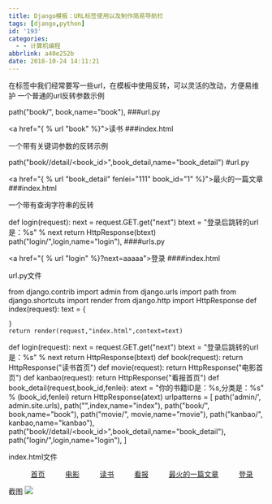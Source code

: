 ```yaml
---
title: Django模板：URL标签使用以及制作简易导航栏
tags: [django,python]
id: '193'
categories:
  - - 计算机编程
abbrlink: a40e252b
date: 2018-10-24 14:11:21
---
```


在标签中我们经常要写一些url，在模板中使用反转，可以灵活的改动，方便易维护 一个普通的url反转参数示例

path("book/", book,name="book"),   ###url.py

<a href="{ % url "book" %}">读书</a>   ###index.html

一个带有关键词参数的反转示例

path("book/<fenlei>/detail/<book\_id>",book\_detail,name="book\_detail") #url.py

<a href="{ % url "book\_detail" fenlei="111" book\_id="1"  %}">最火的一篇文章</a>  ###index.html

一个带有查询字符串的反转

def login(request):
    next = request.GET.get("next")
    btext = "登录后跳转的url是：%s" % next
    return HttpResponse(btext)
path("login/",login,name="login"),   ####urls.py

<a href="{ % url "login" %}?next=aaaaa">登录</a>   ####index.html

url.py文件

from django.contrib import admin
from django.urls import path
from django.shortcuts import render
from django.http import HttpResponse
def index(request):
    text = {

    }
    return render(request,"index.html",context=text)
def login(request):
    next = request.GET.get("next")
    btext = "登录后跳转的url是：%s" % next
    return HttpResponse(btext)
def book(request):
    return HttpResponse("读书首页")
def movie(request):
    return HttpResponse("电影首页")
def kanbao(request):
    return HttpResponse("看报首页")
def book\_detail(request,book\_id,fenlei):
    atext = "你的书籍ID是：%s,分类是：%s" % (book\_id,fenlei)
    return HttpResponse(atext)
urlpatterns = \[
    path('admin/', admin.site.urls),
    path("",index,name="index"),
    path("book/", book,name="book"),
    path("movie/", movie,name="movie"),
    path("kanbao/", kanbao,name="kanbao"),
    path("book/<fenlei>/detail/<book\_id>",book\_detail,name="book\_detail"),
    path("login/",login,name="login"),
\]

index.html文件

<head>
    <meta charset="UTF-8">
    <title>Title</title>
    <style>
        .nav{
            overflow:hidden;
        }
        .nav li{
            float:left;
            list-style: none;
            margin: 0 20px;
        }
    </style>
</head>
<body>
    <ul class="nav">
        <li><a href="/">首页</a></li>
        <li><a href="{ % url "movie" %}">电影</a></li>
        <li><a href="{ % url "book" %}">读书</a></li>
        <li><a href="{ % url "kanbao" %}">看报</a></li>
        <li><a href="{ % url "book\_detail" fenlei="111" book\_id="1"  %}">最火的一篇文章</a></li>
        <li><a href="{ % url "login" %}?next=aaaaa">登录</a></li>
    </ul>
</body>
</html

截图 ![](https://gitee.com/wittzhang/pic332b/raw/master/wp-content/uploads/2018/10/20181024141000-300x39.png)